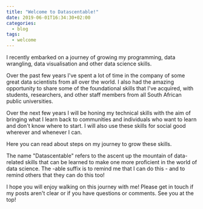 ```yaml
---
title: "Welcome to Datascentable!"
date: 2019-06-01T16:34:30+02:00
categories:
  - blog
tags:
  - welcome
---
```


I recently embarked on a journey of growing my programming, data wrangling, data visualisation and other data science skills.

Over the past few years I've spent a lot of time in the company of some great data scientists from all over the world. I also had the amazing opportunity to share some of the foundational skills that I've acquired, with students, researchers, and other staff members from all South African public universities.

Over the next few years I will be honing my technical skills with the aim of bringing what I learn back to communities and individuals who want to learn and don't know where to start. I will also use these skills for social good wherever and whenever I can.

Here you can read about steps on my journey to grow these skills.

The name "Datascentable" refers to the ascent up the mountain of data-related skills that can be learned to make one more proficient in the world of data science. The -able suffix is to remind me that I can do this - and to remind others that they can do this too!

I hope you will enjoy walking on this journey with me! Please get in touch if my posts aren't clear or if you have questions or comments. See you at the top!
